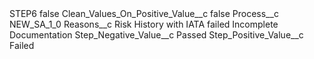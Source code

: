 <?xml version="1.0" encoding="UTF-8"?>
<CustomMetadata xmlns="http://soap.sforce.com/2006/04/metadata" xmlns:xsi="http://www.w3.org/2001/XMLSchema-instance" xmlns:xsd="http://www.w3.org/2001/XMLSchema">
    <label>STEP6</label>
    <protected>false</protected>
    <values>
        <field>Clean_Values_On_Positive_Value__c</field>
        <value xsi:type="xsd:boolean">false</value>
    </values>
    <values>
        <field>Process__c</field>
        <value xsi:type="xsd:string">NEW_SA_1_0</value>
    </values>
    <values>
        <field>Reasons__c</field>
        <value xsi:type="xsd:string">Risk History with IATA failed
Incomplete Documentation</value>
    </values>
    <values>
        <field>Step_Negative_Value__c</field>
        <value xsi:type="xsd:string">Passed</value>
    </values>
    <values>
        <field>Step_Positive_Value__c</field>
        <value xsi:type="xsd:string">Failed</value>
    </values>
</CustomMetadata>
